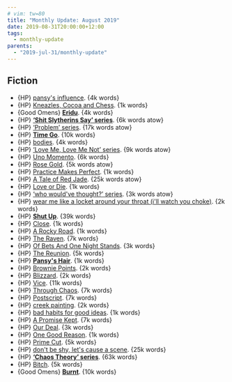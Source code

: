 ```yaml
---
# vim: tw=80
title: "Monthly Update: August 2019"
date: 2019-08-31T20:00:00+12:00
tags:
  - monthly-update
parents:
  - "2019-jul-31/monthly-update"
---
```


## Fiction

 - {HP} [pansy's influence](https://archiveofourown.org/works/14856107). {4k words}
 - {HP} [Kneazles, Cocoa and Chess](https://archiveofourown.org/works/14514261). {1k words}
 - {Good Omens} **[Eridu](https://archiveofourown.org/works/20103811)**. {4k words}
 - {HP} **[‘Shit Slytherins Say’ series](https://archiveofourown.org/series/961926)**. {6k words atow}
 - {HP} [‘Problem’ series](https://archiveofourown.org/series/728889). {17k words atow}
 - {HP} **[Time Go](https://archiveofourown.org/works/11173020)**. {10k words}
 - {HP} [bodies](https://archiveofourown.org/works/12710298). {4k words}
 - {HP} [‘Love Me, Love Me Not’ series](https://archiveofourown.org/series/849576). {9k words atow}
 - {HP} [Uno Momento](https://archiveofourown.org/works/11778252). {6k words}
 - {HP} [Rose Gold](https://archiveofourown.org/works/8520265). {5k words atow}
 - {HP} [Practice Makes Perfect](https://archiveofourown.org/works/9488627). {1k words}
 - {HP} [A Tale of Red Jade](https://archiveofourown.org/works/7707832). {25k words atow}
 - {HP} [Love or Die](https://archiveofourown.org/works/11600229). {1k words}
 - {HP} [‘who would've thought?’ series](https://archiveofourown.org/series/1025037). {3k words atow}
 - {HP} [wear me like a locket around your throat (i'll watch you choke)](https://archiveofourown.org/works/10595394). {2k words}
 - {HP} **[Shut Up](https://archiveofourown.org/works/6309682)**. {39k words}
 - {HP} [Close](https://archiveofourown.org/works/2455307). {1k words}
 - {HP} [A Rocky Road](https://archiveofourown.org/works/2621660). {1k words}
 - {HP} [The Raven](https://archiveofourown.org/works/11402667). {7k words}
 - {HP} [Of Bets And One Night Stands](https://archiveofourown.org/works/11352507). {3k words}
 - {HP} [The Reunion](https://archiveofourown.org/works/10559164). {5k words}
 - {HP} **[Pansy's Hair](https://archiveofourown.org/works/8924575)**. {1k words}
 - {HP} [Brownie Points](https://archiveofourown.org/works/8851429). {2k words}
 - {HP} [Blizzard](https://archiveofourown.org/works/8803243). {2k words}
 - {HP} [Vice](https://archiveofourown.org/works/8218310). {11k words}
 - {HP} [Through Chaos](https://archiveofourown.org/works/8286715). {7k words}
 - {HP} [Postscript](https://archiveofourown.org/works/8003452). {7k words}
 - {HP} [creek painting](https://archiveofourown.org/works/8034634). {2k words}
 - {HP} [bad habits for good ideas](https://archiveofourown.org/works/7979209). {1k words}
 - {HP} [A Promise Kept](https://archiveofourown.org/works/7687510). {7k words}
 - {HP} [Our Deal](https://archiveofourown.org/works/7361701). {3k words}
 - {HP} [One Good Reason](https://archiveofourown.org/works/6720898). {1k words}
 - {HP} [Prime Cut](https://archiveofourown.org/works/3994798). {5k words}
 - {HP} [don't be shy, let's cause a scene](https://archiveofourown.org/works/3871411). {25k words}
 - {HP} **[‘Chaos Theory’ series](https://archiveofourown.org/series/231060)**. {63k words}
 - {HP} [Bitch](https://archiveofourown.org/works/2825900). {5k words}
 - {Good Omens} **[Burnt](https://archiveofourown.org/works/20433377)**. {10k words}
